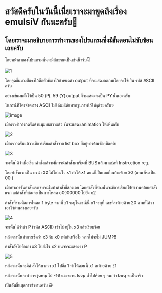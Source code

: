# สวัสดีครับในวันนี้เนี่ยเราจะมาพูดถึงเรื่อง emulsiV กันนะครับ🤩
## โดยเราจะมาอธิบายการทำงานของโปรแกรมซึ่งมีขั้นตอนไม่ซับซ้อนเลยครับ
โดยหน้าตาของโปรแกรมนั้นจะมีลักษณะเป็นเช่นนี้ครับ👇

![1](https://user-images.githubusercontent.com/88340264/160442122-2272c826-f35a-438f-a661-6f22f3b9666b.jpg)

โดยจุดที่ผมวงสีแดงไว้คือตัวที่เอาไว้กำหนดค่า output ที่จะแสดงออกมาโดยจะใช้เป็น รหัส ASCII ครับ

อย่างเช่นผมตั้งไว้เป็น 50 (P). 59 (Y) output ที่จะแสดงจะเป็น PY นั่นเองครับ

ในกรณีที่ใครจำตาราง ASCII ไม่ได้ผมได้แทรกรูปภาพไว้ให้ดูด้วยครับ✨

![image](https://user-images.githubusercontent.com/88340264/160442685-9228d218-96b1-4e5b-a87a-4b988eed8a52.png)

เมื่อเราทำการกดรันด้านมุมบนขวาแล้ว มันจะแสดง animation ให้เห็นครับ


![2](https://user-images.githubusercontent.com/88340264/160443199-0656d1c9-2bca-4932-bed4-4e82cc2d3837.jpg)

เมื่อเรากดรันแล้วจะมีการเรียกคำสั่งจาก list box ที่อยู่ทางด้านซ้ายมือครับ


![3](https://user-images.githubusercontent.com/88340264/160631892-cde348a4-887b-4fe9-a4d2-a782c93b5684.jpg)

จะเห็นได้ว่าเมื่อเรียกคำสั่งแล้วจะมีการนำคำสั่งมาเรียงที่ BUS แล้วมาแปลที่ Instruction reg. 

โดยคำสั่งแรกเป็นการนำ 32 ไปใส่ลงใน x1 ทำให้ x1 ตอนนี้เป็นเลขที่ลงท้ายด้วย 20 (แทนที่จะเป็น 00 )

เมื่อทำการรันคำสั่งแรกจบจะเริ่มทำคำสั่งที่สองเลย โดยคำสั่งที่สองนั้นจะมีการเรียกไปทำงานคล้ายคำสั่งแรก แต่คำสั่งที่สองจะเป็นการโหลด c0000000 ไปยัง x2

คำสั่งที่สามคือการโหลด 1 byte จากที่ x1 ระบุในกรณีนี้ x1 ระบุที่ เลขที่ลงท้ายด้วย 20 ตามที่ได้วงเอาไว้ด้านล่างเลยครับ

![4](https://user-images.githubusercontent.com/88340264/160634760-f36f5aec-c6ff-455a-94f0-c52f21f438b4.jpg)

จะเห็นได้ว่าตัว P (รหัส ASCII) เข้าไปอยู่ใน x3 แล้วเรียบร้อย

หลังจากนั้นทำการเช็คว่า x3 กับ x0 เท่ากันหรือไม่ หากไม่จะไม่ JUMP!! 

คำสั่งถัดไปคือเอา x3 ไปส่งใน x2 บนจอจะแสดงค่า P

![5](https://user-images.githubusercontent.com/88340264/160638331-5bd83df7-8322-47e7-9a84-45a5ff7ac55f.jpg)

หลังจากนั้นจะมีคำสั่งให้บวกค่า x1 ไปอีก 1 ทำให้ตอนนี้ x1 ลงท้ายด้วย 21

หลังจากนั้นจะทำการ jump ไป -16 และจะวน loop ซ้ำไปเรื่อย ๆ จนกว่า beq จะเป็นจริง

เป็นอันสิ้นสุดการทำงานครับ 😃


